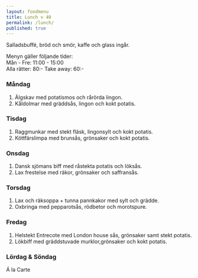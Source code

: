 ```yaml
---
layout: foodmenu
title: Lunch v 40
permalink: /lunch/
published: true
---
```

Salladsbuffé, bröd och smör, kaffe och glass ingår.

Menyn gäller följande tider:  
Mån - Fre: 11:00 - 15:00  
Alla rätter: 80:- Take away: 60:-

### Måndag

1. Älgskav med potatismos och rårörda lingon.
2. Kåldolmar med gräddsås, lingon och kokt potatis.

### Tisdag

1. Raggmunkar med stekt fläsk, lingonsylt och kokt potatis.
2. Köttfärslimpa med brunsås, grönsaker och kokt potatis.

### Onsdag

1. Dansk sjömans biff med råstekta potatis och löksås.
2. Lax frestelse med räkor, grönsaker och saffransås.

### Torsdag

1. Lax och räksoppa + tunna pannkakor med sylt och grädde.
2. Oxbringa med pepparotsås, rödbetor och morotspure.

### Fredag

1. Helstekt Entrecote med London house sås, grönsaker samt stekt potatis.
2. Lökbiff med gräddstuvade murklor,grönsaker och kokt potatis.

### Lördag & Söndag

Á la Carte
